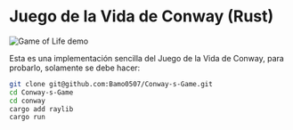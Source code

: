 # Juego de la Vida de Conway (Rust)

![Game of Life demo](conway/Game_of_life.gif)

Esta es una implementación sencilla del Juego de la Vida de Conway, para probarlo, solamente se debe hacer:

```bash
git clone git@github.com:Bamo0507/Conway-s-Game.git
cd Conway-s-Game
cd conway
cargo add raylib
cargo run
```
